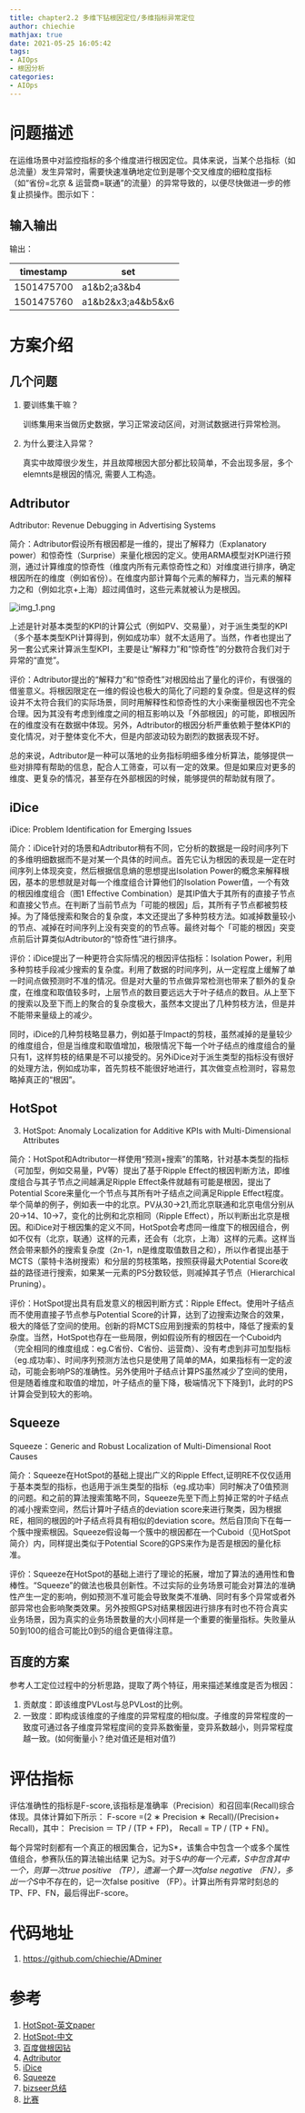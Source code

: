 ```yaml
---
title: chapter2.2 多维下钻根因定位/多维指标异常定位
author: chiechie
mathjax: true
date: 2021-05-25 16:05:42
tags:
- AIOps
- 根因分析
categories: 
- AIOps
---
```




# 问题描述

在运维场景中对监控指标的多个维度进行根因定位。具体来说，当某个总指标（如总流量）发生异常时，需要快速准确地定位到是哪个交叉维度的细粒度指标（如“省份=北京 & 运营商=联通”的流量）的异常导致的，以便尽快做进一步的修复止损操作。图示如下：


## 输入输出


输出：

| timestamp  |  set              |
|------------|-------------------|
| 1501475700 | a1&b2;a3&b4       |
| 1501475760 | a1&b2&x3;a4&b5&x6 |




# 方案介绍

## 几个问题

1. 要训练集干嘛？
   
    训练集用来当做历史数据，学习正常波动区间，对测试数据进行异常检测。

2. 为什么要注入异常？
   
    真实中故障很少发生，并且故障根因大部分都比较简单，不会出现多层，多个elemnts是根因的情况, 需要人工构造。


## Adtributor

Adtributor: Revenue Debugging in Advertising Systems

简介：Adtributor假设所有根因都是一维的，提出了解释力（Explanatory power）和惊奇性（Surprise）来量化根因的定义。使用ARMA模型对KPI进行预测，通过计算维度的惊奇性（维度内所有元素惊奇性之和）对维度进行排序，确定根因所在的维度（例如省份）。在维度内部计算每个元素的解释力，当元素的解释力之和（例如北京+上海）超过阈值时，这些元素就被认为是根因。

![img_1.png](img_1.png)

上述是针对基本类型的KPI的计算公式（例如PV、交易量），对于派生类型的KPI（多个基本类型KPI计算得到，例如成功率）就不太适用了。当然，作者也提出了另一套公式来计算派生型KPI，主要是让“解释力”和“惊奇性”的分数符合我们对于异常的“直觉”。

评价：Adtributor提出的“解释力”和“惊奇性”对根因给出了量化的评价，有很强的借鉴意义。将根因限定在一维的假设也极大的简化了问题的复杂度。但是这样的假设并不太符合我们的实际场景，同时用解释性和惊奇性的大小来衡量根因也不完全合理。因为其没有考虑到维度之间的相互影响以及「外部根因」的可能，即根因所在的维度没有在数据中体现。另外，Adtributor的根因分析严重依赖于整体KPI的变化情况，对于整体变化不大，但是内部波动较为剧烈的数据表现不好。

总的来说，Adtributor是一种可以落地的业务指标明细多维分析算法，能够提供一些对排障有帮助的信息，配合人工筛查，可以有一定的效果。但是如果应对更多的维度、更复杂的情况，甚至存在外部根因的时候，能够提供的帮助就有限了。

## iDice

iDice: Problem Identification for Emerging Issues

简介：iDice针对的场景和Adtributor稍有不同，它分析的数据是一段时间序列下的多维明细数据而不是对某一个具体的时间点。首先它认为根因的表现是一定在时间序列上体现突变，然后根据信息熵的思想提出Isolation Power的概念来解释根因，基本的思想就是对每一个维度组合计算他们的Isolation Power值，一个有效的根因维度组合（图1 Effective Combination）是其IP值大于其所有的直接子节点和直接父节点。在判断了当前节点为「可能的根因」后，其所有子节点都被剪枝掉。为了降低搜索和聚合的复杂度，本文还提出了多种剪枝方法。如减掉数量较小的节点、减掉在时间序列上没有突变的的节点等。最终对每个「可能的根因」突变点前后计算类似Adtributor的“惊奇性”进行排序。

评价：iDice提出了一种更符合实际情况的根因评估指标：Isolation Power，利用多种剪枝手段减少搜索的复杂度。利用了数据的时间序列，从一定程度上缓解了单一时间点做预测时不准的情况。但是对大量的节点做异常检测也带来了额外的复杂度，在维度和取值较多时，上层节点的数目要远远大于叶子结点的数目。从上至下的搜索以及至下而上的聚合的复杂度极大，虽然本文提出了几种剪枝方法，但是并不能带来量级上的减少。

同时，iDice的几种剪枝略显暴力，例如基于Impact的剪枝，虽然减掉的是量较少的维度组合，但是当维度和取值增加，极限情况下每一个叶子结点的维度组合的量只有1，这样剪枝的结果是不可以接受的。另外iDice对于派生类型的指标没有很好的处理方法，例如成功率，首先剪枝不能很好地进行，其次做变点检测时，容易忽略掉真正的“根因”。

## HotSpot

3. HotSpot: Anomaly Localization for Additive KPIs with Multi-Dimensional Attributes

简介：HotSpot和Adtributor一样使用“预测+搜索”的策略，针对基本类型的指标（可加型，例如交易量，PV等）提出了基于Ripple Effect的根因判断方法，即维度组合与其子节点之间越满足Ripple Effect条件就越有可能是根因，提出了Potential Score来量化一个节点与其所有叶子结点之间满足Ripple Effect程度。举个简单的例子，例如表一中的北京。PV从30->21,而北京联通和北京电信分别从20->14、10->7，变化的比例和北京相同（Ripple Effect），所以判断出北京是根因。和iDice对于根因集的定义不同，HotSpot会考虑同一维度下的根因组合，例如不仅有（北京，联通）这样的元素，还会有（北京，上海）这样的元素。这样当然会带来额外的搜索复杂度（2n-1，n是维度取值数目之和），所以作者提出基于MCTS（蒙特卡洛树搜索）和分层的剪枝策略，按照获得最大Potential Score收益的路径进行搜索，如果某一元素的PS分数较低，则减掉其子节点（Hierarchical Pruning）。

评价：HotSpot提出具有启发意义的根因判断方式：Ripple Effect。使用叶子结点而不使用直接子节点参与Potential Score的计算，达到了边搜索边聚合的效果，极大的降低了空间的使用。创新的将MCTS应用到搜索的剪枝中，降低了搜索的复杂度。当然，HotSpot也存在一些局限，例如假设所有的根因在一个Cuboid内（完全相同的维度组成：eg.C省份、C省份、运营商）、没有考虑到非可加型指标（eg.成功率）、时间序列预测方法也只是使用了简单的MA，如果指标有一定的波动，可能会影响PS的准确性。另外使用叶子结点计算PS虽然减少了空间的使用，但是随着维度和取值的增加，叶子结点的量下降，极端情况下下降到1，此时的PS计算会受到较大的影响。
 


## Squeeze

 Squeeze：Generic and Robust Localization of Multi-Dimensional Root Causes

简介：Squeeze在HotSpot的基础上提出广义的Ripple Effect,证明RE不仅仅适用于基本类型的指标，也适用于派生类型的指标（eg.成功率）同时解决了0值预测的问题。和之前的算法搜索策略不同，Squeeze先至下而上剪掉正常的叶子结点的减小搜索空间，然后计算叶子结点的deviation score来进行聚类，因为根据RE，相同的根因的叶子结点将具有相似的deviation score。然后自顶向下在每一个簇中搜索根因。Squeeze假设每一个簇中的根因都在一个Cuboid（见HotSpot简介）内，同样提出类似于Potential Score的GPS来作为是否是根因的量化标准。

评价：Squeeze在HotSpot的基础上进行了理论的拓展，增加了算法的通用性和鲁棒性。“Squeeze”的做法也极具创新性。不过实际的业务场景可能会对算法的准确性产生一定的影响，例如预测不准可能会导致聚类不准确、同时有多个异常或者外部异常也会影响聚类效果。另外按照GPS对结果根因进行排序有时也不符合真实业务场景，因为真实的业务场景数量的大小同样是一个重要的衡量指标。失败量从50到100的组合可能比0到5的组合更值得注意。


## 百度的方案

参考人工定位过程中的分析思路，提取了两个特征，用来描述某维度是否为根因：

1. 贡献度：即该维度PVLost与总PVLost的比例。
2. 一致度：即构成该维度的子维度的异常程度的相似度。子维度的异常程度的一致度可通过各子维度异常程度间的变异系数衡量，变异系数越小，则异常程度越一致。(如何衡量小？绝对值还是相对值?)

#  评估指标

评估准确性的指标是F-score,该指标是准确率（Precision）和召回率(Recall)综合体现。具体计算如下所示：
F-score =(2 ∗ Precision ∗ Recall)/(Precision+ Recall)，其中：
Precision ＝ TP / (TP + FP)，
Recall = TP / (TP + FN)。

每个异常时刻都有一个真正的根因集合，记为S*，该集合中包含一个或多个属性值组合，参赛队伍的算法输出结果 记为S。对于S*中的每一个元素，S中包含其中一个，则算一次true positive （TP），遗漏一个算一次false negative （FN），多出一个S*中不存在的，记一次false positive （FP）。计算出所有异常时刻总的TP、FP、FN，最后得出F-score。



# 代码地址

1. https://github.com/chiechie/ADminer



# 参考

1. [HotSpot-英文paper](https://netman.aiops.org/wp-content/uploads/2018/12/sunyq_IEEEAccess2018_HotSpot.pdf)
2. [HotSpot-中文](https://mp.weixin.qq.com/s/Kj309bzifIv4j80nZbGVZw)
3. [百度做根因钻](https://zhuanlan.zhihu.com/p/48926992)
4. [Adtributor](https://www.usenix.org/system/files/conference/nsdi14/nsdi14-paper-bhagwan.pdf)
5. [iDice](https://www.microsoft.com/en-us/research/wp-content/uploads/2016/07/ICSE-2016-1-iDice-Problem-Identification-for-Emerging-Issues.pdf)
6. [Squeeze](https://netman.aiops.org/wp-content/uploads/2019/08/camera_ready.pdf)
7. [bizseer总结](https://www.bizseer.com/index.php?m=content&c=index&a=show&catid=26&id=3)
8. [比赛](http://iops.ai/competition_detail/?competition_id=8&flag=1)


